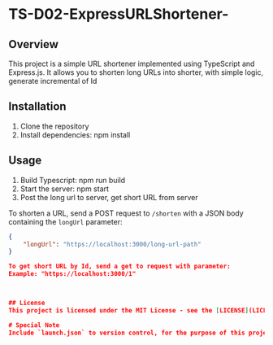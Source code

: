 # TS-D02-ExpressURLShortener-
## Overview
This project is a simple URL shortener implemented using TypeScript and Express.js. It allows you to shorten long URLs into shorter, with simple logic, generate incremental of Id

## Installation
1. Clone the repository
2. Install dependencies: npm install

## Usage
1. Build Typescript: npm run build
2. Start the server: npm start
3. Post the long url to server, get short URL from server

To shorten a URL, send a POST request to `/shorten` with a JSON body containing the `longUrl` parameter:

```json
{
    "longUrl": "https://localhost:3000/long-url-path"
}

To get short URL by Id, send a get to request with parameter:
Example: "https://localhost:3000/1"



## License
This project is licensed under the MIT License - see the [LICENSE](LICENSE) file for details.

# Special Note
Include `launch.json` to version control, for the purpose of this project and as a learning resource for debugging TypeScript projects with Visual Studio Code.

